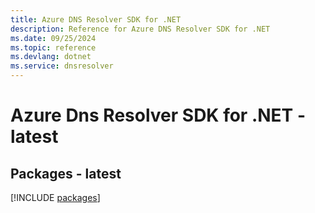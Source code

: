 ```yaml
---
title: Azure DNS Resolver SDK for .NET
description: Reference for Azure DNS Resolver SDK for .NET
ms.date: 09/25/2024
ms.topic: reference
ms.devlang: dotnet
ms.service: dnsresolver
---
```

# Azure Dns Resolver SDK for .NET - latest
## Packages - latest
[!INCLUDE [packages](dns-resolver-index.md)]